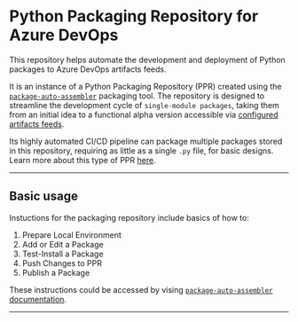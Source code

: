 # Python Packaging Repository for Azure DevOps

This repository helps automate the development and deployment of Python packages to Azure DevOps artifacts feeds.

It is an instance of a Python Packaging Repository (PPR) created using the [`package-auto-assembler`](https://kiril-mordan.github.io/reusables/package_auto_assembler/) packaging tool. The repository is designed to streamline the development cycle of `single-module packages`, taking them from an initial idea to a functional alpha version accessible via [configured artifacts feeds](.azure/feeds/).

Its highly automated CI/CD pipeline can package multiple packages stored in this repository, requiring as little as a single `.py` file, for basic designs. Learn more about this type of PPR [here](https://kiril-mordan.github.io/reusables/package_auto_assembler/python_packaging_repo/).

---

## Basic usage

Instuctions for the packaging repository include basics of how to:

1. Prepare Local Environment
2. Add or Edit a Package
3. Test-Install a Package
4. Push Changes to PPR
5. Publish a Package

These instructions could be accessed by vising [`package-auto-assembler` documentation](https://kiril-mordan.github.io/reusables/package_auto_assembler/python_packaging_repo/#basic-usage).

---

